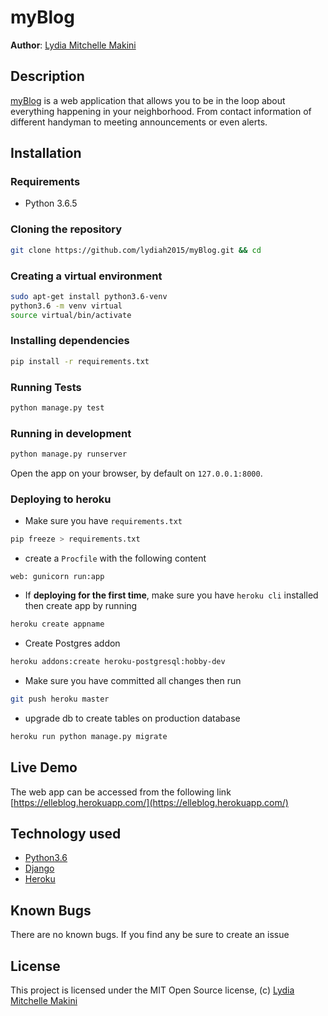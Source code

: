 myBlog
==============

**Author**: [Lydia Mitchelle Makini](https://github.com/lydiah2015)
## Description
[myBlog](https://github.com/lydiah2015/myBlog.git) is a web application that allows you to be in the loop about everything happening in your neighborhood. From contact information of different handyman to meeting announcements or even alerts. 

## Installation

### Requirements
* Python 3.6.5

### Cloning the repository
```bash
git clone https://github.com/lydiah2015/myBlog.git && cd 
```

### Creating a virtual environment
```bash
sudo apt-get install python3.6-venv
python3.6 -m venv virtual
source virtual/bin/activate
```

### Installing dependencies
```bash
pip install -r requirements.txt
```

### Running Tests
```bash
python manage.py test
```

### Running in development
```bash
python manage.py runserver
```
Open the app on your browser, by default on `127.0.0.1:8000`.

### Deploying to heroku
- Make sure you have  `requirements.txt`
```bash
pip freeze > requirements.txt
```
- create a `Procfile` with the following content
```Procfile
web: gunicorn run:app 
```
- If **deploying for the first time**, make sure you have `heroku cli` installed then create app by running
```bash
heroku create appname
```
- Create Postgres addon
```bash
heroku addons:create heroku-postgresql:hobby-dev
```
- Make sure you have committed all changes then run
```bash
git push heroku master
```
- upgrade db to create tables on production database
```bash
heroku run python manage.py migrate
```

## Live Demo

The web app can be accessed from the following link
[https://elleblog.herokuapp.com/](https://elleblog.herokuapp.com/)

## Technology used

* [Python3.6](https://www.python.org/)
* [Django]()
* [Heroku](https://heroku.com)

## Known Bugs 

There are no known bugs. If you find any be sure to create an issue 

## License ##
This project is licensed under the MIT Open Source license, (c) [ Lydia Mitchelle Makini](https://github.com/lydiah2015)
